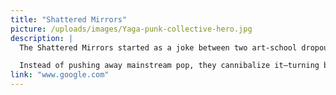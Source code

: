```yaml
---
title: "Shattered Mirrors"
picture: /uploads/images/Yaga-punk-collective-hero.jpg
description: |
  The Shattered Mirrors started as a joke between two art-school dropouts but quickly evolved into one of the most unhinged bands on the underground circuit. They lean heavy into theatrics—spray-painted clothes, broken makeup mirrors smashed on stage, and cardboard props that fall apart mid-song. Their music is sharp, sarcastic, and chaotic, bouncing between hardcore breakdowns and bratty singalongs.

  Instead of pushing away mainstream pop, they cannibalize it—turning bubblegum choruses into screeching anthems. Every performance feels like a dare, like they're taunting the audience to take punk less seriously while taking it more seriously at the same time.
link: "www.google.com"
---
```

